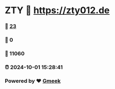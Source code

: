 # ZTY :link: https://zty012.de 
### :page_facing_up: [23](https://zty012.de/tag.html) 
### :speech_balloon: 0 
### :hibiscus: 11060 
### :alarm_clock: 2024-10-01 15:28:41 
### Powered by :heart: [Gmeek](https://github.com/Meekdai/Gmeek)
